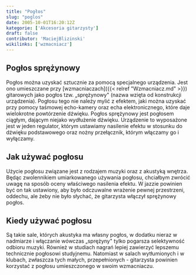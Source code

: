 ```yaml
---
title: "Pogłos"
slug: "poglos"
date: 2005-10-01T16:20:12Z
kategorie: ['Akcesoria gitarzysty']
draft: false
contributor: 'MaciejBlizinski'
wikilinks: ['wzmacniacz']
---
```

## Pogłos sprężynowy

Pogłos można uzyskać sztucznie za pomocą specjalnego urządzenia. Jest
ono umieszczane przy [wzmacniaczach]({{< relref "Wzmacniacz.md" >}}) gitarowych
jako pogłos tzw. „sprężynowy" (nazwa wzięta od konstrukcji urządzenia).
Pogłosu tego nie należy mylić z efektem, jaki można uzyskać przy pomocy
taśmowej echo-kamery oraz echa elektronicznego, które daje wielokrotne
powtórzenie dźwięku. Pogłos sprężynowy jest pogłosem ciągłym, dającym
niejako wydłużenie dźwięku. Urządzenie to wyposażone jest w jeden
regulator, którym ustawiamy nasilenie efektu w stosunku do dźwięku
podstawowego oraz nożny przełącznik, którym włączamy go i wyłączamy.

## Jak używać pogłosu

Użycie pogłosu związane jest z rodzajem muzyki oraz z akustyką wnętrza.
Będąc zwolennikiem umiarkowanego używania pogłosu, chciałbym zwrócić
uwagę na sposób oceny właściwego nasilenia efektu. W jazzie powinien być
on tak ustawiony, aby było odczuwalne wrażenie pewnej przestrzeni,
oddechu, ale żeby nie było słychać, że gitarzysta włączył sprężynowy
pogłos.

## Kiedy używać pogłosu

Są takie sale, których akustyka ma własny pogłos, w dodatku nieraz w
nadmiarze i włączanie wówczas „sprężyny" tylko pogarsza selektywność
odbioru muzyki. Również w studiach nagrań lepiej zawierzyć lepszemu
technicznie pogłosowi studyjnemu. Natomiast w salach wytłumionych i w
klubach, zwłaszcza tych małych, przepełnionych - gitarzysta powinien
korzystać z pogłosu umieszczonego w swoim wzmacniaczu.

